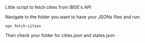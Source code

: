 Little script to fetch cities from IBGE's API

Navigate to the folder you want to have your JSONs files and run:

```
npx fetch-cities
```

Then check your folder for cities.json and states.json
